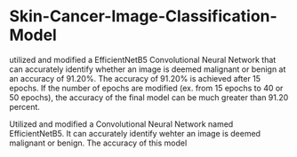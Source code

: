 # Skin-Cancer-Image-Classification-Model

utilized and modified a EfficientNetB5 Convolutional Neural Network that can accurately identify whether an image is deemed malignant or benign at an accuracy of 91.20%. The accuracy of 91.20% is achieved after 15 epochs. If the number of epochs are modified (ex. from 15 epochs to 40 or 50 epochs), the accuracy of the final model can be much greater than 91.20 percent.

Utilized and modified a Convolutional Neural Network named EfficientNetB5. It can accurately identify wehter an image is deemed malignant or benign. The accuracy of this model
